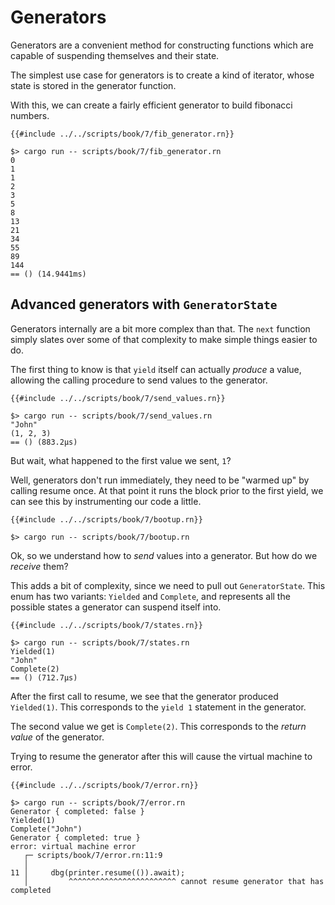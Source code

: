 # Generators

Generators are a convenient method for constructing functions which are capable
of suspending themselves and their state.

The simplest use case for generators is to create a kind of iterator, whose
state is stored in the generator function.

With this, we can create a fairly efficient generator to build fibonacci
numbers.

```rust,noplaypen
{{#include ../../scripts/book/7/fib_generator.rn}}
```

```text
$> cargo run -- scripts/book/7/fib_generator.rn
0
1
1
2
3
5
8
13
21
34
55
89
144
== () (14.9441ms)
```

## Advanced generators with `GeneratorState`

Generators internally are a bit more complex than that.
The `next` function simply slates over some of that complexity to make simple
things easier to do.

The first thing to know is that `yield` itself can actually *produce* a value,
allowing the calling procedure to send values to the generator.

```rust,noplaypen
{{#include ../../scripts/book/7/send_values.rn}}
```

```text
$> cargo run -- scripts/book/7/send_values.rn
"John"
(1, 2, 3)
== () (883.2µs)
```

But wait, what happened to the first value we sent, `1`?

Well, generators don't run immediately, they need to be "warmed up" by calling
resume once.
At that point it runs the block prior to the first yield, we can see this by
instrumenting our code a little.

```rust,noplaypen
{{#include ../../scripts/book/7/bootup.rn}}
```

```text
$> cargo run -- scripts/book/7/bootup.rn
```

Ok, so we understand how to *send* values into a generator.
But how do we *receive* them?

This adds a bit of complexity, since we need to pull out `GeneratorState`.
This enum has two variants: `Yielded` and `Complete`, and represents all the
possible states a generator can suspend itself into.

```rust,noplaypen
{{#include ../../scripts/book/7/states.rn}}
```

```text
$> cargo run -- scripts/book/7/states.rn
Yielded(1)
"John"
Complete(2)
== () (712.7µs)
```

After the first call to resume, we see that the generator produced `Yielded(1)`.
This corresponds to the `yield 1` statement in the generator.

The second value we get is `Complete(2)`.
This corresponds to the *return value* of the generator.

Trying to resume the generator after this will cause the virtual machine to
error.

```rust,noplaypen
{{#include ../../scripts/book/7/error.rn}}
```

```text
$> cargo run -- scripts/book/7/error.rn
Generator { completed: false }
Yielded(1)
Complete("John")
Generator { completed: true }
error: virtual machine error
   ┌─ scripts/book/7/error.rn:11:9
   │
11 │     dbg(printer.resume(()).await);
   │         ^^^^^^^^^^^^^^^^^^^^^^^^ cannot resume generator that has completed
```